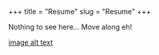 +++
title = "Resume"
slug = "Resume"
+++

Nothing to see here... Move along eh!

[image alt text](/static/images/gear.png)




